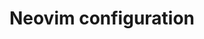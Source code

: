 <div align="center">
  <img ![Neovim]([./assets/39212564/95fe8142-a333-40fe-a762-4b268b1c6f55](https://commons.wikimedia.org/wiki/File:Neovim-mark.svg)https://commons.wikimedia.org/wiki/File:Neovim-mark.svg)>
</div>

<h1 align="center">Neovim configuration</h1>
